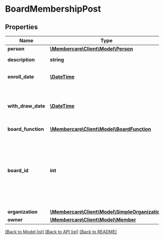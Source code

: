 # BoardMembershipPost

## Properties
Name | Type | Description | Notes
------------ | ------------- | ------------- | -------------
**person** | [**\Membercare\Client\Model\Person**](Person.md) |  | [optional] 
**description** | **string** | Description of the BoardMembership. | [optional] 
**enroll_date** | [**\DateTime**](\DateTime.md) | The date of enrollment in the BoardMembership. | [optional] 
**with_draw_date** | [**\DateTime**](\DateTime.md) | The withdraw date if the BoardMembership is stopped.  This can be a future date. | [optional] 
**board_function** | [**\Membercare\Client\Model\BoardFunction**](BoardFunction.md) |  | [optional] 
**board_id** | **int** | The Id of the board you wish to create a boardmembership for  This is only necessary if multiple boards on organizations are allowed and the organization in question has more than one board | [optional] 
**organization** | [**\Membercare\Client\Model\SimpleOrganization**](SimpleOrganization.md) |  | [optional] 
**owner** | [**\Membercare\Client\Model\Member**](Member.md) |  | [optional] 

[[Back to Model list]](../../README.md#documentation-for-models) [[Back to API list]](../../README.md#documentation-for-api-endpoints) [[Back to README]](../../README.md)

